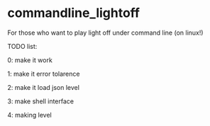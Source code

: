 # commandline_lightoff
For those who want to play light off under command line (on linux!)

TODO list:

0: make it work 

1: make it error tolarence

2: make it load json level

3: make shell interface

4: making level
